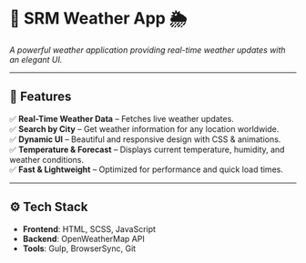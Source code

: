 # 📌 SRM Weather App 🌦️  
*A powerful weather application providing real-time weather updates with an elegant UI.*

---

## 🌟 Features  
✅ **Real-Time Weather Data** – Fetches live weather updates.  
✅ **Search by City** – Get weather information for any location worldwide.  
✅ **Dynamic UI** – Beautiful and responsive design with CSS & animations.  
✅ **Temperature & Forecast** – Displays current temperature, humidity, and weather conditions.  
✅ **Fast & Lightweight** – Optimized for performance and quick load times.

---

## ⚙️ Tech Stack  
- **Frontend**: HTML, SCSS, JavaScript
- **Backend**: OpenWeatherMap API  
- **Tools**: Gulp, BrowserSync, Git  

